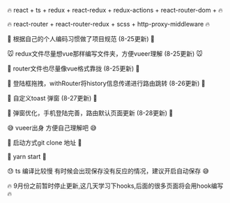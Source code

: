 🔥                react + ts + redux + react-redux + redux-actions + react-router-dom +    🔥

🔥                react-router + react-router-redux + scss + http-proxy-middleware         🔥

🚀                根据自己的个人编码习惯做了项目规范                  (8-25更新)                 🚀

🐭                redux文件尽量想vue那样编写文件夹，方便vueer理解     (8-25更新)                 🐭

🐂                router文件也尽量像vue格式靠拢                     (8-25更新)                 🐂

🐯                登陆框拖拽，withRouter将history信息传递进行路由跳转 (8-26更新)                 🐯

🐰                自定义toast 弹窗                                (8-27更新)                 🐰

🐲                弹窗优化，手机登陆完善，路由默认页面更新             (8-28更新)                 🐲

😅                vueer出身 方便自己理解吧                                                    😅

🚀                启动方式git clone 地址                                                     🚀

🍺                yarn start                                                              🍺

😓                ts 编译比较慢 有时候会出现保存没有反应的情况，建议开启自动保存                    😅

🔥                9月份之前暂时停止更新,这几天学习下hooks,后面的很多页面将会用hook编写          🔥 

